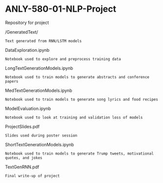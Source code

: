 # ANLY-580-01-NLP-Project
Repository for project

/GeneratedText/
    
    Text generated from RNN/LSTM models
    
DataExploration.ipynb
    
    Notebook used to explore and preprocess training data   
    
LongTextGenerationModels.ipynb

    Notebook used to train models to generate abstracts and conference papers
    
MedTextGenerationModels.ipynb

    Notebook used to train models to generate song lyrics and food recipes
    
ModelEvaluation.ipynb

    Notebook used to look at training and validation loss of models
    
ProjectSlides.pdf

    Slides used during poster session
    
ShortTextGenerationModels.ipynb

    Notebook used to train models to generate Trump tweets, motivational quotes, and jokes
    
TextGenRNN.pdf

    Final write-up of project
